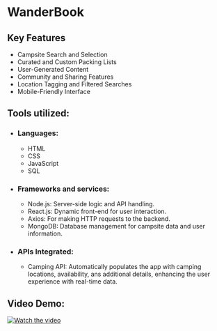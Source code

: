 # WanderBook

## Key Features

- Campsite Search and Selection
- Curated and Custom Packing Lists
- User-Generated Content
- Community and Sharing Features
- Location Tagging and Filtered Searches
- Mobile-Friendly Interface

## Tools utilized:

- ### Languages:
    - HTML
    - CSS
    - JavaScript
    - SQL

- ### Frameworks and services:
    - Node.js: Server-side logic and API handling.
    - React.js: Dynamic front-end for user interaction.
    - Axios: For making HTTP requests to the backend.
    - MongoDB: Database management for campsite data and user information.
 
- ### APIs Integrated:
    - Camping API: Automatically populates the app with camping locations, availability, ans additional details, enhancing the user experience with real-time data.

## Video Demo:

[![Watch the video](https://img.youtube.com/AFmJ8YW52Nc&featu/maxresdefault.jpg)](https://www.youtube.com/watch?v=AFmJ8YW52Nc&feature=youtu.be)
